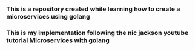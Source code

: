 ### This is a repository created while learning how to create a microservices using golang

### This is my implementation following the nic jackson youtube tutorial [Microservices with golang](https://www.youtube.com/watch?v=VzBGi_n65iU&list=PLmD8u-IFdreyh6EUfevBcbiuCKzFk0EW_)
